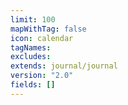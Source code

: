 ```yaml
---
limit: 100
mapWithTag: false
icon: calendar
tagNames: 
excludes: 
extends: journal/journal
version: "2.0"
fields: []
---
```


